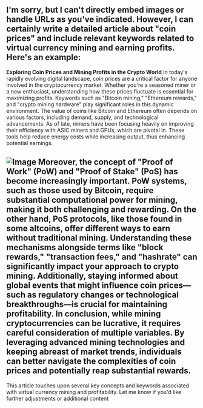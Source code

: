 I'm sorry, but I can't directly embed images or handle URLs as you've indicated. However, I can certainly write a detailed article about "coin prices" and include relevant keywords related to virtual currency mining and earning profits. Here's an example:
---
**Exploring Coin Prices and Mining Profits in the Crypto World**
In today's rapidly evolving digital landscape, coin prices are a critical factor for anyone involved in the cryptocurrency market. Whether you're a seasoned miner or a new enthusiast, understanding how these prices fluctuate is essential for maximizing profits. Keywords such as "Bitcoin mining," "Ethereum rewards," and "crypto mining hardware" play significant roles in this dynamic environment.
The value of coins like Bitcoin and Ethereum often depends on various factors, including demand, supply, and technological advancements. As of late, miners have been focusing heavily on improving their efficiency with ASIC miners and GPUs, which are pivotal in. These tools help reduce energy costs while increasing output, thus enhancing potential earnings.

![Image](https://github.com/user-attachments/assets/4a25d116-2220-4385-b08e-f287af8fcbc4)
Moreover, the concept of "Proof of Work" (PoW) and "Proof of Stake" (PoS) has become increasingly important. PoW systems, such as those used by Bitcoin, require substantial computational power for mining, making it both challenging and rewarding. On the other hand, PoS protocols, like those found in some altcoins, offer different ways to earn without traditional mining.
Understanding these mechanisms alongside terms like "block rewards," "transaction fees," and "hashrate" can significantly impact your approach to crypto mining. Additionally, staying informed about global events that might influence coin prices—such as regulatory changes or technological breakthroughs—is crucial for maintaining profitability.
In conclusion, while mining cryptocurrencies can be lucrative, it requires careful consideration of multiple variables. By leveraging advanced mining technologies and keeping abreast of market trends, individuals can better navigate the complexities of coin prices and potentially reap substantial rewards.
--- 
This article touches upon several key concepts and keywords associated with virtual currency mining and profitability. Let me know if you'd like further adjustments or additional content
